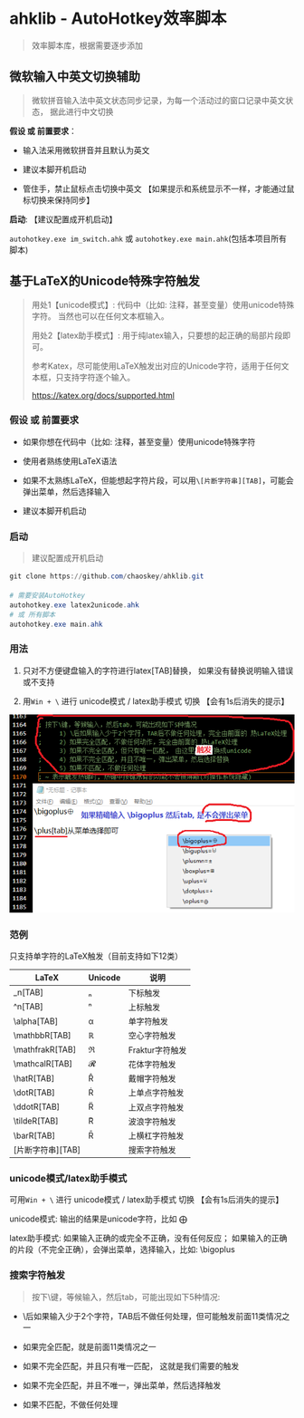 # ahklib - AutoHotkey效率脚本

> 效率脚本库，根据需要逐步添加

## 微软输入中英文切换辅助

> 微软拼音输入法中英文状态同步记录，为每一个活动过的窗口记录中英文状态， 据此进行中文切换

**假设 或 前置要求**：

- 输入法采用微软拼音并且默认为英文

- 建议本脚开机启动

- 管住手，禁止鼠标点击切换中英文 【如果提示和系统显示不一样，才能通过鼠标切换来保持同步】

**启动**:  【建议配置成开机启动】

`autohotkey.exe im_switch.ahk` 或 `autohotkey.exe main.ahk`(包括本项目所有脚本)

## 基于LaTeX的Unicode特殊字符触发

> 用处1【unicode模式】: 代码中（比如: 注释，甚至变量）使用unicode特殊字符。 当然也可以在任何文本框输入。
>
> 用处2【latex助手模式】: 用于纯latex输入，只要想的起正确的局部片段即可。 
>
> 参考Katex，尽可能使用LaTeX触发出对应的Unicode字符，适用于任何文本框，只支持字符逐个输入。
>
> https://katex.org/docs/supported.html

### 假设 或 前置要求

- 如果你想在代码中（比如: 注释，甚至变量）使用unicode特殊字符

- 使用者熟练使用LaTeX语法

- 如果不太熟练LaTeX，但能想起字符片段，可以用`\[片断字符串][TAB]`，可能会弹出菜单，然后选择输入

- 建议本脚开机启动

### 启动

> 建议配置成开机启动

```powershell
git clone https://github.com/chaoskey/ahklib.git

# 需要安装AutoHotkey
autohotkey.exe latex2unicode.ahk
# 或 所有脚本
autohotkey.exe main.ahk
```

### 用法 

1) 只对不方便键盘输入的字符进行latex[TAB]替换， 如果没有替换说明输入错误或不支持 

2) 用`Win + \`  进行 unicode模式 / latex助手模式 切换  【会有1s后消失的提示】

![](ex1.png)

### 范例

只支持单字符的LaTeX触发（目前支持如下12类）

| LaTeX | Unicode | 说明 |
| ---- | ---- | ---- |
| _n[TAB] | ₙ | 下标触发 |
| ^n[TAB] | ⁿ | 上标触发 |
| \alpha[TAB] | α | 单字符触发 |
| \mathbbR[TAB]  | ℝ | 空心字符触发 |
| \mathfrakR[TAB] | ℜ | Fraktur字符触发 |
| \mathcalR[TAB] | 𝓡 | 花体字符触发 |
| \hatR[TAB] | R̂ | 戴帽字符触发 |
| \dotR[TAB] | Ṙ  | 上单点字符触发 |
| \ddotR[TAB] | R̈  | 上双点字符触发 |
| \tildeR[TAB] | R͂  | 波浪字符触发 |
| \barR[TAB] | R̄  | 上横杠字符触发 |
| \[片断字符串][TAB] |  | 搜索字符触发 |

### unicode模式/latex助手模式

可用`Win + \`  进行 unicode模式 / latex助手模式 切换  【会有1s后消失的提示】

unicode模式:   输出的结果是unicode字符，比如 ⨁

latex助手模式: 如果输入正确的或完全不正确，没有任何反应； 如果输入的正确的片段（不完全正确），会弹出菜单，选择输入，比如: \bigoplus

### 搜索字符触发

> 按下\键，等候输入，然后tab，可能出现如下5种情况:

- \后如果输入少于2个字符，TAB后不做任何处理，但可能触发前面11类情况之一 

- 如果完全匹配，就是前面11类情况之一

- 如果不完全匹配，并且只有唯一匹配， 这就是我们需要的触发 

- 如果不完全匹配，并且不唯一，弹出菜单，然后选择触发 

- 如果不匹配，不做任何处理  
